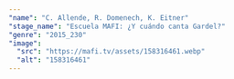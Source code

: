 ```yaml
---
"name": "C. Allende, R. Domenech, K. Eitner"
"stage_name": "Escuela MAFI: ¿Y cuándo canta Gardel?"
"genre": "2015_230"
"image":
  "src": "https://mafi.tv/assets/158316461.webp"
  "alt": "158316461"
---
```

